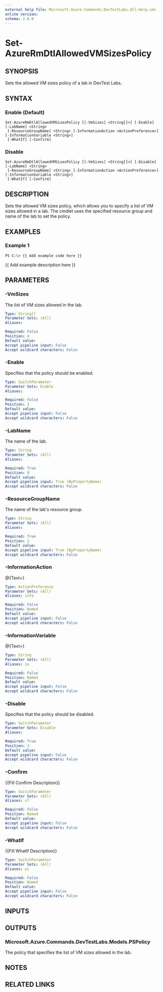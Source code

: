 ```yaml
---
external help file: Microsoft.Azure.Commands.DevTestLabs.dll-Help.xml
online version: 
schema: 2.0.0
---
```


# Set-AzureRmDtlAllowedVMSizesPolicy
## SYNOPSIS
Sets the allowed VM sizes policy of a lab in DevTest Labs.

## SYNTAX

### Enable (Default)
```
Set-AzureRmDtlAllowedVMSizesPolicy [[-VmSizes] <String[]>] [-Enable] [-LabName] <String>
 [-ResourceGroupName] <String> [-InformationAction <ActionPreference>] [-InformationVariable <String>]
 [-WhatIf] [-Confirm]
```

### Disable
```
Set-AzureRmDtlAllowedVMSizesPolicy [[-VmSizes] <String[]>] [-Disable] [-LabName] <String>
 [-ResourceGroupName] <String> [-InformationAction <ActionPreference>] [-InformationVariable <String>]
 [-WhatIf] [-Confirm]
```

## DESCRIPTION
Sets the allowed VM sizes policy, which allows you to specify a list of VM sizes allowed in a lab.
The cmdlet uses the specified resource group and name of the lab to set the policy.

## EXAMPLES

### Example 1
```
PS C:\> {{ Add example code here }}
```

{{ Add example description here }}

## PARAMETERS

### -VmSizes
The list of VM sizes allowed in the lab.

```yaml
Type: String[]
Parameter Sets: (All)
Aliases: 

Required: False
Position: 4
Default value: 
Accept pipeline input: False
Accept wildcard characters: False
```

### -Enable
Specifies that the policy should be enabled.

```yaml
Type: SwitchParameter
Parameter Sets: Enable
Aliases: 

Required: False
Position: 2
Default value: 
Accept pipeline input: False
Accept wildcard characters: False
```

### -LabName
The name of the lab.

```yaml
Type: String
Parameter Sets: (All)
Aliases: 

Required: True
Position: 0
Default value: 
Accept pipeline input: True (ByPropertyName)
Accept wildcard characters: False
```

### -ResourceGroupName
The name of the lab's resource group.

```yaml
Type: String
Parameter Sets: (All)
Aliases: 

Required: True
Position: 1
Default value: 
Accept pipeline input: True (ByPropertyName)
Accept wildcard characters: False
```

### -InformationAction
@{Text=}

```yaml
Type: ActionPreference
Parameter Sets: (All)
Aliases: infa

Required: False
Position: Named
Default value: 
Accept pipeline input: False
Accept wildcard characters: False
```

### -InformationVariable
@{Text=}

```yaml
Type: String
Parameter Sets: (All)
Aliases: iv

Required: False
Position: Named
Default value: 
Accept pipeline input: False
Accept wildcard characters: False
```

### -Disable
Specifies that the policy should be disabled.

```yaml
Type: SwitchParameter
Parameter Sets: Disable
Aliases: 

Required: True
Position: 3
Default value: 
Accept pipeline input: False
Accept wildcard characters: False
```

### -Confirm
{{Fill Confirm Description}}

```yaml
Type: SwitchParameter
Parameter Sets: (All)
Aliases: cf

Required: False
Position: Named
Default value: 
Accept pipeline input: False
Accept wildcard characters: False
```

### -WhatIf
{{Fill WhatIf Description}}

```yaml
Type: SwitchParameter
Parameter Sets: (All)
Aliases: wi

Required: False
Position: Named
Default value: 
Accept pipeline input: False
Accept wildcard characters: False
```

## INPUTS

## OUTPUTS

### Microsoft.Azure.Commands.DevTestLabs.Models.PSPolicy
The policy that specifies the list of VM sizes allowed in the lab.

## NOTES

## RELATED LINKS

